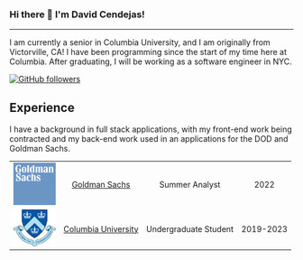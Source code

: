 ### Hi there 👋 I'm David Cendejas!

---

I am currently a senior in Columbia University, and I am originally from Victorville, CA! I have been programming since the start of my time here at Columbia. After graduating, I will be working as a software engineer in NYC. 

[![GitHub followers](https://img.shields.io/github/followers/DavidCendejas?label=Follow&style=social)](https://github.com/DavidCendejas)

## Experience
I have a background in full stack applications, with my front-end work being contracted and my back-end work used in an applications for the DOD and Goldman Sachs.

| | | | |
|:--:|:--:|:--:|:--:|
| <img width="75" src="./goldman.png" alt="Goldman Sachs"></img> | [Goldman Sachs](https://developer.gs.com/discover/home) | Summer Analyst | 2022 |
| <img width="75" src="./columbia.png" alt="Columbia"></img> | [Columbia University](https://www.columbia.edu/) | Undergraduate Student | 2019-2023 |


<!--
**DavidCendejas/DavidCendejas** is a ✨ _special_ ✨ repository because its `README.md` (this file) appears on your GitHub profile.

Here are some ideas to get you started:

- 🔭 I’m currently working on ...
- 🌱 I’m currently learning ...
- 👯 I’m looking to collaborate on ...
- 🤔 I’m looking for help with ...
- 💬 Ask me about ...
- 📫 How to reach me: ...
- 😄 Pronouns: ...
- ⚡ Fun fact: ...
-->
